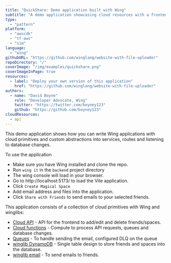 ```yaml
---
title: "QuickShare: Demo application built with Wing"
subtitle: "A demo application showcasing cloud resources with a frontend application"
type: 
  - "pattern"
platform:
  - "awscdk"
  - "tf-aws"
  - "sim"
language:
  - "wing"
githubURL: "https://github.com/winglang/website-with-file-uploader"
repoDirectory: "/"
coverImage: "/img/examples/quickshare.png"
coverImageInPage: true
resources:
  - label: "Deploy your own version of this application"
    href: "https://github.com/winglang/website-with-file-uploader"
authors:
  - name: "David Boyne"
    role: "Developer Advocate, Wing"
    twitter: "https://twitter.com/boyney123"
    github: "https://github.com/boyney123"
cloudResources:
  - api
---
```


This demo application shows how you can write Wing applications with cloud primitives and custom abstractions into services, routes and listening to database changes.

To use the application

- Make sure you have Wing installed and clone the repo.
- Run `wing it` in the `backend` project directory
- The wing console will load in your browser. 
- Go to http://localhost:5173/ to load the Vite application.
- Click `Create Magical Space`
- Add email address and files into the application.
- Click `Share with Friends` to send emails to your selected friends.

This application consists of a collection of cloud primitives with Wing and winglibs:

- [Cloud API](https://www.winglang.io/docs/api/standard-library/cloud/api) - API for the frontend to add/edit and delete friends/spaces.
- [Cloud functions](https://www.winglang.io/docs/api/standard-library/cloud/function) - Compute to process API requests, queues and database changes.
- [Queues](https://www.winglang.io/docs/api/standard-library/cloud/queue) - To handle sending the email, configured DLQ on the queue
- [winglib DynamoDB](https://www.winglang.io/docs/winglibs/dynamodb) - Single table design to store friends and spaces into the database.
- [winglib email](https://www.winglang.io/docs/winglibs/email) - To send emails to friends.  